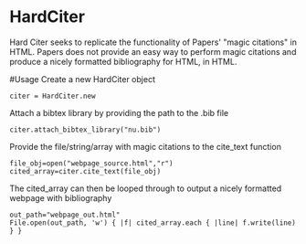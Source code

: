 # HardCiter 
Hard Citer seeks to replicate the functionality of Papers' "magic citations" in
HTML. Papers does not provide an easy way to perform magic citations and 
produce a nicely formatted bibliography for HTML, in HTML.

#Usage
Create a new HardCiter object

    citer = HardCiter.new

Attach a bibtex library by providing the path to the .bib file

    citer.attach_bibtex_library("nu.bib")

Provide the file/string/array with magic citations to the cite_text function

    file_obj=open("webpage_source.html","r")
    cited_array=citer.cite_text(file_obj)

The cited_array can then be looped through to output a nicely formatted webpage
with bibliography

    out_path="webpage_out.html"
    File.open(out_path, 'w') { |f| cited_array.each { |line| f.write(line) } }


